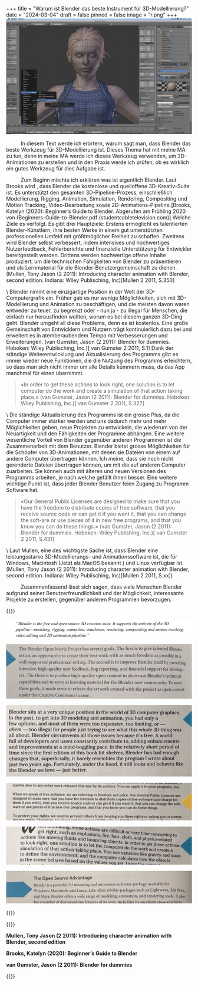 +++
title = "Warum ist Blender das beste Instrument für 3D-Modellierung?"
date = "2024-03-04"
draft = false
pinned = false
image = "r.png"
+++
![](ss_a16e5ac1fb8e19fadddbfca5824d5629e99db18f.1920x1080.jpg)

          In diesem Text werde ich erörtern, warum sagt man, dass Blender das beste Werkzeug für 3D-Modellierung ist. Dieses Thema hat mit meine MA zu tun, denn in meine MA werde ich dieses Werkzeug verwenden, um 3D-Animationen zu erstellen und in den Praxis werde ich prüfen, ob es wirklich ein gutes Werkzeug für dies Aufgabe ist.

          Zum Beginn möchte ich erklären was ist eigentlich Blender. Laut Brooks wird , dass Blender die kostenlose und quelloffene 3D-Kreativ-Suite ist. Es unterstützt den gesamten 3D-Pipeline-Prozess, einschließlich Modellierung, Rigging, Animation, Simulation, Rendering, Compositing und Motion Tracking, Video-Bearbeitung sowie 2D-Animations-Pipeline.[(](#_ftn1)Brooks, Katelyn (2020): Beginner’s Guide to Blender. Abgerufen am Frühling 2020 von (Beginners-Guide-to-Blender.pdf (studentcabletelevision.com)[)](#_ftn1) Welche Ziele es verfolgt. Es gibt drei Hauptziele: Erstens ermöglicht es talentierten Blender-Künstlern, ihre besten Werke in einem gut unterstützten professionellen Umfeld mit größtmöglicher Freiheit zu schaffen. Zweitens wird Blender selbst verbessert, indem intensives und hochwertiges Nutzerfeedback, Fehlerberichte und finanzielle Unterstützung für Entwickler bereitgestellt werden. Drittens werden hochwertige offene Inhalte produziert, um die technischen Fähigkeiten von Blender zu präsentieren und als Lernmaterial für die Blender-Benutzergemeinschaft zu dienen.(Mullen, Tony Jason (2 2011): Introducing character animation with Blender, second edition. Indiana: Wiley Publisching, Inc)\[Mullen 2 2011, S.350]

\    Blender nimmt eine einzigartige Position in der Welt der 3D-Computergrafik ein. Früher gab es nur wenige Möglichkeiten, sich mit 3D-Modellierung und Animation zu beschäftigen, und die meisten davon waren entweder zu teuer, zu begrenzt oder - nun ja - zu illegal für Menschen, die einfach nur herausfinden wollten, worum es bei diesem ganzen 3D-Ding geht. Blender umgeht all diese Probleme, denn es ist kostenlos. Eine große Gemeinschaft von Entwicklern und Nutzern trägt kontinuierlich dazu bei und erweitert es in atemberaubendem Tempo mit Verbesserungen und Erweiterungen. (van Gumster, Jason (2 2011): Blender for dummies. Hoboken: Wiley Publisching, Inc.)\[ van Gumster 2 2011, S.1] Dank der ständige Weiterentwicklung und Aktualisierung des Programms gibt es immer wieder neue Funktionen, die die Nutzung des Programms erleichtern, so dass man sich nicht immer um alle Details kümmern muss, da das App manchmal für einen übernimmt.

> «In order to get these actions to look right, one solution is to let computer do the work and create a simulation of that action taking place.» (van Gumster, Jason (2 2011): Blender for dummies. Hoboken: Wiley Publishing, Inc.)\[ van Gumster 2 2011, S.327]

\    Die ständige Aktualisierung des Programms ist ein grosse Plus, da die Computer immer stärker werden und uns dadurch mehr und mehr Möglichkeiten geben, neue Projekten zu entwickeln, die wiederum von der Neuartigkeit und den Fähigkeiten der Programme abhängen. Eine weitere wesentliche Vorteil  von Blender gegenüber anderen Programmen ist die Zusammenarbeit mit dem Benutzer. Blender bietet grosse Möglichkeiten für die Schöpfer von 3D-Animationen, mit  denen sie Dateien von einem auf andere Computer übertragen können. Ich meine, dass sie noch nicht gerenderte Dateien übertragen können, um mit die auf anderen Computer zuarbeiten. Sie können auch mit älteren und neuen Versionen des Programms arbeiten, je nach welche gefällt ihnen besser. Eine weitere wichtige Punkt ist, dass jeder Blender Benutzer feien Zugang zu Programm Software hat.

> «Our General Public Licenses are designed to make sure that you have the freedom to distribute copies of free software, that you receive source code or can get it if you want it, that you can change the soft-are or use pieces of it in new free programs, and that you know you can do these things.» (van Gumster, Jason (2 2011): Blender for dummies. Hoboken: Wiley Publishing, Inc.)\[ van Gumster 2 2011, S.431]
> 	

\    Laut Mullen, eine des wichtigste Sache ist, dass Blender eine leistungsstarke 3D-Modellierungs- und Animationssoftware ist, die für Windows, Macintosh (Jetzt als MacOS bekannt ) und Linux verfügbar ist.(Mullen, Tony Jason (2 2011): Introducing character animation with Blender, second edition. Indiana: Wiley Publisching, Inc)\[Mullen 2 2011, S.xx])

          Zusammenfassend lässt sich sagen, dass viele Menschen Blender aufgrund seiner Benutzerfreundlichkeit und der Möglichkeit, interessante Projekte zu erstellen, gegenüber anderen Programmen bevorzugen.

{{<box title="Zitaten">}}

![](screenshot-2024-03-04-200838.png)

![](photo_5418265754492590904_y.jpg)

![](photo_5418265754492590905_y.jpg)

![](photo_5418265754492590907_y.jpg)

![](photo_5418265754492590906_y.jpg)

![](photo_5418265754492590903_y.jpg)

{{</box>}}

{{<box title="Literatur">}}

**Mullen, Tony Jason (2 2011): Introducing character animation with Blender, second edition**


**Brooks, Katelyn (2020): Beginner’s Guide to Blender**


**van Gumster, Jason (2 2011): Blender for dummies**

{{</box>}}